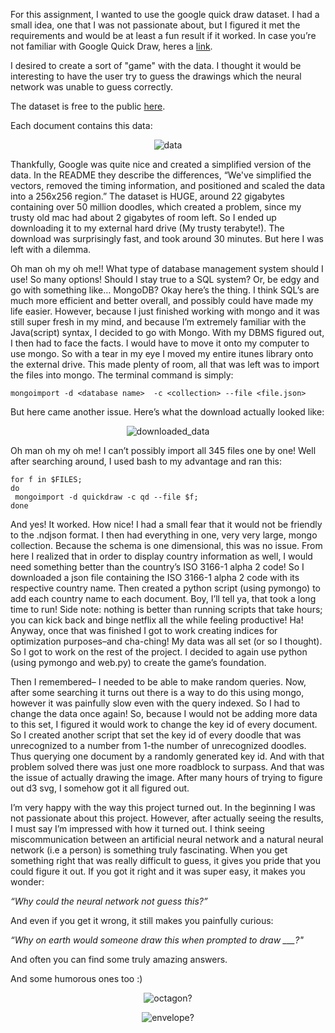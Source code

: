 For this assignment, I wanted to use the google quick draw dataset. I had a small idea, one that I was not passionate about, but I figured it met the requirements and would be at least a fun result if it worked.
In case you’re not familiar with Google Quick Draw, heres a [link](https://quickdraw.withgoogle.com/).

I desired to create a sort of "game" with the data. I thought it would be interesting to have the user try to guess the drawings which the neural network was unable to guess correctly.

The dataset is free to the public [here](https://github.com/googlecreativelab/quickdraw-dataset).


Each document contains this data:
<p align="center">
 <img src="https://raw.githubusercontent.com/MattCollyer/MattCollyer.github.io/master/_posts/Images/data.png" alt="data">
</p>

Thankfully, Google was quite nice and created a simplified version of the data. In the README they describe the differences, “We've simplified the vectors, removed the timing information, and positioned and scaled the data into a 256x256 region.” 
The dataset is HUGE, around 22 gigabytes containing over 50 million doodles, which created a problem, since my trusty old mac had about 2 gigabytes of room left. So I ended up downloading it to my external hard drive (My trusty terabyte!). The download was surprisingly fast, and took around 30 minutes. 
But here I was left with a dilemma.

Oh man oh my oh me!! What type of database management system should I use! So many options! Should I stay true to a SQL system? Or, be edgy and go with something like… MongoDB? 
Okay here’s the thing. I think SQL’s are much more efficient and better overall, and possibly could have made my life easier. However, because I just finished working with mongo and it was still super fresh in my mind, and because I’m extremely familiar with the Java(script) syntax, I decided to go with Mongo. With my DBMS figured out, I then had to face the facts. I would have to move it onto my computer to use mongo. So with a tear in my eye I moved my entire itunes library onto the external drive. This made plenty of room, all that was left was to import the files into mongo. The terminal command is simply: 

`mongoimport -d <database name>  -c <collection> --file <file.json>`

But here came another issue. Here’s what the download actually looked like: 
<p align="center">
 <img src="https://raw.githubusercontent.com/MattCollyer/MattCollyer.github.io/master/_posts/Images/downloaded.png" alt="downloaded_data">
</p>

Oh man oh my oh me! I can’t possibly import all 345 files one by one! 
Well after searching around, I used bash to my advantage and ran this:

```FILES=/Volumes/MyPassport/QuickDraw/simplified/*
for f in $FILES; 
do
 mongoimport -d quickdraw -c qd --file $f;
done
```

And yes! It worked. How nice! I had a small fear that it would not be friendly to the .ndjson format. I then had everything in one, very very large, mongo collection. Because the schema is one dimensional, this was no issue. From here I realized that in order to display country information as well, I would need something better than the country’s ISO 3166-1 alpha 2 code! So I downloaded a json file containing the ISO 3166-1 alpha 2 code with its respective country name. Then created a python script (using pymongo) to add each country name to each document. Boy, I’ll tell ya, that took a long time to run! Side note: nothing is better than running scripts that take hours; you can kick back and binge netflix all the while feeling productive! Ha! Anyway, once that was finished I got to work creating indices for optimization purposes–and cha-ching! My data was all set (or so I thought). So I got to work on the rest of the project. I decided to again use python (using pymongo and web.py) to create the game’s foundation. 


Then I remembered– I needed to be able to make random queries. Now, after some searching it turns out there is a way to do this using mongo, however it was painfully slow even with the query indexed. So I had to change the data once again! So, because I would not be adding more data to this set, I figured it would work to change the key id of every document. So I created another script that set the key id of every doodle that was unrecognized to a number from 1-the number of unrecognized doodles. Thus querying one document by a randomly generated key id. And with that problem solved there was just one more roadblock to surpass. And that was the issue of actually drawing the image.  After many hours of trying to figure out d3 svg, I somehow got it all figured out.


I’m very happy with the way this project turned out. In the beginning I was not passionate about this project. However, after actually seeing the results, I must say I’m impressed with how it turned out. I think seeing miscommunication between an artificial neural network and a natural neural network (i.e a person) is something truly fascinating. When you get something right that was really difficult to guess, it gives you pride that you could figure it out. If you got it right and it was super easy, it makes you wonder:

 _“Why could the neural network not guess this?”_ 
 
And even if you get it wrong, it still makes you painfully curious:

*“Why on earth would someone draw this when prompted to draw ___?"*

And often you can find some truly amazing answers. 

And some humorous ones too :)

<p align="center">
 <img src="https://raw.githubusercontent.com/MattCollyer/MattCollyer.github.io/master/_posts/Images/octagon.png" alt="octagon?">
</p>
<p align="center">
 <img src="https://raw.githubusercontent.com/MattCollyer/MattCollyer.github.io/master/_posts/Images/envelope.png" alt="envelope?">
</p>
